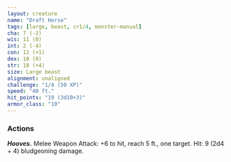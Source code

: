 ```yaml
---
layout: creature
name: "Draft Horse"
tags: [large, beast, cr1/4, monster-manual]
cha: 7 (-2)
wis: 11 (0)
int: 2 (-4)
con: 12 (+1)
dex: 10 (0)
str: 18 (+4)
size: Large beast
alignment: unaligned
challenge: "1/4 (50 XP)"
speed: "40 ft."
hit_points: "19 (3d10+3)"
armor_class: "10"
---
```


### Actions

***Hooves.*** Melee Weapon Attack: +6 to hit, reach 5 ft., one target. Hit: 9 (2d4 + 4) bludgeoning damage.